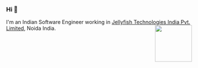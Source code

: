 ### Hi 👋

<!--
**preethamsridhar/preethamsridhar** is a ✨ _special_ ✨ repository because its `README.md` (this file) appears on your GitHub profile.

Here are some ideas to get you started:

- 🔭 I’m currently working on ...
- 🌱 I’m currently learning ...
- 👯 I’m looking to collaborate on ...
- 🤔 I’m looking for help with ...
- 💬 Ask me about ...
- 📫 How to reach me: ...
- 😄 Pronouns: ...
- ⚡ Fun fact: ...
-->
I'm an Indian Software Engineer working in [Jellyfish Technologies India Pvt. Limited](https://www.jellyfishtechnologies.com/), Noida India.
<img align="right" width="100" height="100" src="./assets/myPicture.png">

